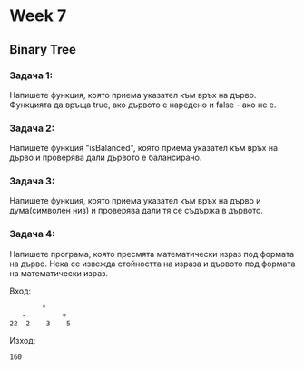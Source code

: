 # Week 7

## Binary Tree

### Задача 1:
Напишете функция, която приема указател към връх на дърво. Функцията да връща true, ако дървото е наредено и false - ако не е.

### Задача 2:
Напишете функция "isBalanced", която приема указател към връх на дърво и проверява дали дървото е балансирано.
 
### Задача 3:
Напишете функция, която приема указател към връх на дърво и дума(символен низ) и проверява дали тя се съдържа в дървото.

### Задача 4:
Напишете програма, която пресмята математически израз под формата на дърво. Нека се извежда стойността на израза и дървото под формата на математически израз.

Вход:
```
        *
   -         +
22 	2    3    5
```

Изход:
```
160
```